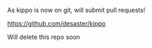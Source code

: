 As kippo is now on git, will submit pull requests!

https://github.com/desaster/kippo

Will delete this repo soon
